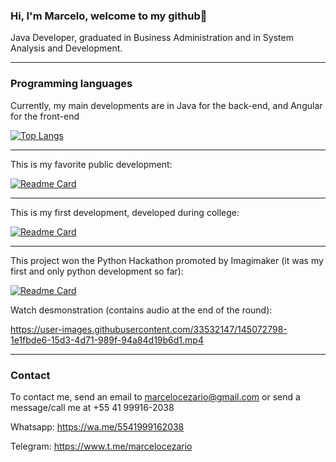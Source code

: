 ### Hi, I'm Marcelo, welcome to my github👋

Java Developer, graduated in Business Administration and in System Analysis and Development.

----------------
### Programming languages
Currently, my main developments are in Java for the back-end, and Angular for the front-end

[![Top Langs](https://github-readme-stats.vercel.app/api/top-langs/?username=marcelocezario&layout=compact)](https://github.com/marcelocezario/github-readme-stats)

----------------
This is my favorite public development:

[![Readme Card](https://github-readme-stats.vercel.app/api/pin/?username=marcelocezario&repo=api-financial-assistant-java)](https://github.com/marcelocezario/api-financial-assistant-java)

----------------
This is my first development, developed during college:

[![Readme Card](https://github-readme-stats.vercel.app/api/pin/?username=marcelocezario&repo=cadastro-contas-c)](https://github.com/marcelocezario/cadastro-contas-c)

----------------
This project won the Python Hackathon promoted by Imagimaker (it was my first and only python development so far):

[![Readme Card](https://github-readme-stats.vercel.app/api/pin/?username=marcelocezario&repo=hackathon-imagimaker-python)](https://github.com/marcelocezario/hackathon-imagimaker-python)

Watch desmonstration (contains audio at the end of the round):

https://user-images.githubusercontent.com/33532147/145072798-1e1fbde6-15d3-4d71-989f-94a84d19b6d1.mp4



----------------
### Contact
To contact me, send an email to marcelocezario@gmail.com or send a message/call me at +55 41 99916-2038

Whatsapp: https://wa.me/5541999162038

Telegram: https://www.t.me/marcelocezario
